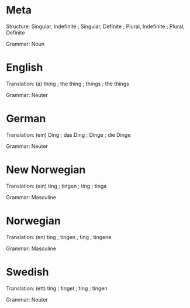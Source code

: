 Meta
====

Structure: Singular, Indefinite ; Singular, Definite ; Plural, Indefinite ; Plural, Definite

Grammar:   Noun



English
=======

Translation: (a) thing ; the thing ; things ; the things

Grammar:     Neuter



German
======

Translation: (ein) Ding ; das Ding ; Dinge ; die Dinge

Grammar:     Neuter



New Norwegian
=============

Translation: (ein) ting ; tingen ; ting ; tinga

Grammar:     Masculine



Norwegian
=========

Translation: (en) ting ; tingen ; ting ; tingene

Grammar:     Masculine



Swedish
=======

Translation: (ett) ting ; tinget ; ting ; tingen

Grammar:     Neuter

